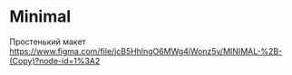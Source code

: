 # Minimal
Простенький макет
https://www.figma.com/file/jcB5HhlngO6MWg4iWonz5v/MINIMAL-%2B-(Copy)?node-id=1%3A2 
